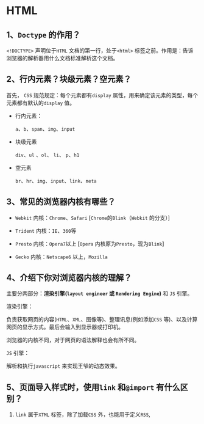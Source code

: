 # HTML

## 1、`Doctype` 的作用？

`<!DOCTYPE>` 声明位于`HTML` 文档的第一行，处于`<html>` 标签之前。作用是：告诉浏览器的解析器用什么文档标准解析这个文档。

## 2、行内元素？块级元素？空元素？

首先， `CSS` 规范规定：每个元素都有`display` 属性，用来确定该元素的类型，每个元素都有默认的`display` 值。

- 行内元素：

  `a`、`b`、`span`、`img`、`input`

- 块级元素

  `div`、`ul` 、`ol`、 `li`、 `p`、`h1`

- 空元素

  `br`、`hr`、`img`、`input`、`link`、`meta`

## 3、常见的浏览器内核有哪些？

- `Webkit` 内核：`Chrome`、`Safari` [`Chrome`的`Blink`（`Webkit` 的分支）]

- `Trident` 内核：`IE`、`360`等

- `Presto` 内核：`Opera7`以上 [`Opera` 内核原为`Presto`，现为`Blink`]

- `Gecko` 内核：`Netscape6` 以上，`Mozilla`

## 4、介绍下你对浏览器内核的理解？

主要分两部分：**渲染引擎(`layout engineer` 或 `Rendering Engine`)** 和 `JS` 引擎。

渲染引擎：

负责获取网页的内容(`HTML`、`XML`、图像等)、整理讯息(例如添加`CSS` 等)、以及计算网页的显示方式。最后会输入到显示器或打印机。

浏览器的内核不同，对于网页的语法解释也会有所不同。

`JS` 引擎：

解析和执行`javascript` 来实现王爷的动态效果。

## 5、页面导入样式时，使用`link` 和`@import` 有什么区别？

1. `link` 属于`XTML` 标签，除了加载`CSS` 外，也能用于定义`RSS`,